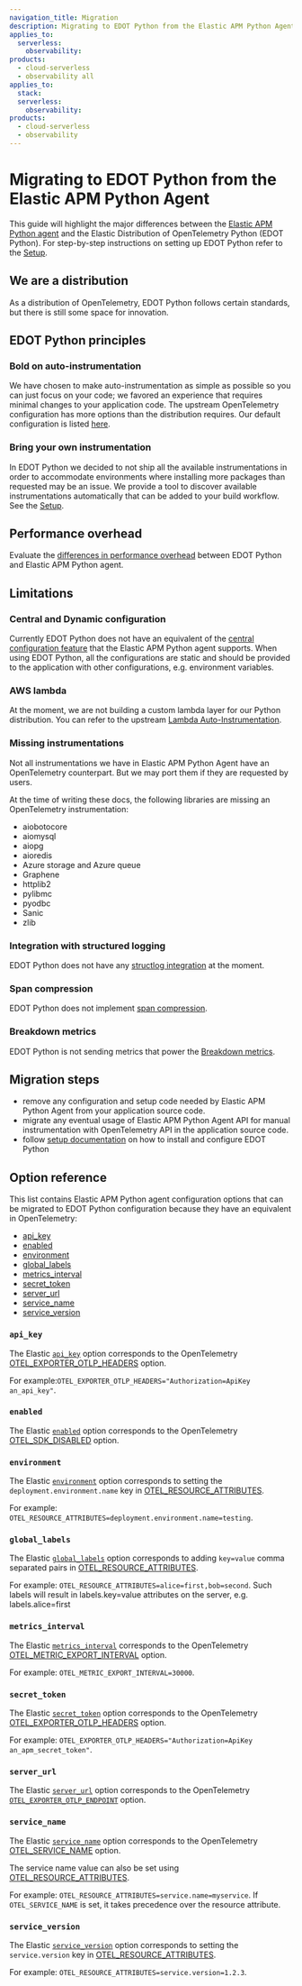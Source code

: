 ```yaml
---
navigation_title: Migration
description: Migrating to EDOT Python from the Elastic APM Python Agent.
applies_to:
  serverless:
    observability:
products:
  - cloud-serverless
  - observability all
applies_to:
  stack:
  serverless:
    observability:
products:
  - cloud-serverless
  - observability
---
```


# Migrating to EDOT Python from the Elastic APM Python Agent

This guide will highlight the major differences between the [Elastic APM Python agent](https://www.elastic.co/guide/en/apm/agent/python/current/getting-started.html) and the Elastic Distribution of OpenTelemetry Python (EDOT Python).
For step-by-step instructions on setting up EDOT Python refer to the [Setup](./setup/index.md).

## We are a distribution

As a distribution of OpenTelemetry, EDOT Python follows certain standards, but there is still some space for innovation.

## EDOT Python principles

### Bold on auto-instrumentation

We have chosen to make auto-instrumentation as simple as possible so you can just focus on your code; we favored an experience that requires minimal changes to your application code. The upstream OpenTelemetry configuration has more options than the distribution requires. Our default configuration is listed [here](https://github.com/elastic/elastic-otel-python?tab=readme-ov-file#configuration).

### Bring your own instrumentation

In EDOT Python we decided to not ship all the available instrumentations in order to accommodate environments where installing more packages than requested may be an issue.
We provide a tool to discover available instrumentations automatically that can be added to your build workflow. See the [Setup](./setup/index#install-the-available-instrumentation).

## Performance overhead

Evaluate the [differences in performance overhead](./overhead) between EDOT Python and Elastic APM Python agent.

## Limitations

### Central and Dynamic configuration

Currently EDOT Python does not have an equivalent of the [central configuration feature](https://www.elastic.co/guide/en/observability/current/apm-agent-configuration.html) that the Elastic APM Python agent supports. When using EDOT Python, all the configurations are static and should be provided to the application with other configurations, e.g. environment variables.

### AWS lambda

At the moment, we are not building a custom lambda layer for our Python distribution. You can refer to the upstream [Lambda Auto-Instrumentation](https://opentelemetry.io/docs/faas/lambda-auto-instrument/).

### Missing instrumentations

Not all instrumentations we have in Elastic APM Python Agent have an OpenTelemetry counterpart. But we may port them if they are requested by users.

At the time of writing these docs, the following libraries are missing an OpenTelemetry instrumentation:
- aiobotocore
- aiomysql
- aiopg
- aioredis
- Azure storage and Azure queue
- Graphene
- httplib2
- pylibmc
- pyodbc
- Sanic
- zlib

### Integration with structured logging

EDOT Python does not have any [structlog integration](https://www.elastic.co/guide/en/apm/agent/python/current/logs.html#structlog) at the moment.

### Span compression

EDOT Python does not implement [span compression](https://www.elastic.co/guide/en/observability/current/apm-data-model-spans.html#apm-spans-span-compression).

### Breakdown metrics

EDOT Python is not sending metrics that power the [Breakdown metrics](https://www.elastic.co/guide/en/apm/guide/current/data-model-metrics.html#_breakdown_metrics).

## Migration steps

- remove any configuration and setup code needed by Elastic APM Python Agent from your application source code.
- migrate any eventual usage of Elastic APM Python Agent API for manual instrumentation with OpenTelemetry API in the application source code.
- follow [setup documentation](setup/index.md) on how to install and configure EDOT Python

## Option reference

This list contains Elastic APM Python agent configuration options that can be migrated to EDOT Python configuration because they have an equivalent in OpenTelemetry:

<!-- keep these sorted -->
* [api_key](#api_key)
* [enabled](#enabled)
* [environment](#environment)
* [global_labels](#global_labels)
* [metrics_interval](#metrics_interval)
* [secret_token](#secret_token)
* [server_url](#server_url)
* [service_name](#service_name)
* [service_version](#service_version)

### `api_key`

The Elastic [`api_key`](https://www.elastic.co/guide/en/apm/agent/python/current/configuration.html#config-api-key) option corresponds to the OpenTelemetry [OTEL_EXPORTER_OTLP_HEADERS](https://opentelemetry.io/docs/concepts/sdk-configuration/otlp-exporter-configuration/#otel_exporter_otlp_headers) option.

For example:`OTEL_EXPORTER_OTLP_HEADERS="Authorization=ApiKey an_api_key"`.

### `enabled`

The Elastic [`enabled`](https://www.elastic.co/guide/en/apm/agent/python/current/configuration.html#config-enabled) option corresponds to the OpenTelemetry [OTEL_SDK_DISABLED](https://opentelemetry.io/docs/specs/otel/configuration/sdk-environment-variables/#general-sdk-configuration) option.

### `environment`

The Elastic [`environment`](https://www.elastic.co/guide/en/apm/agent/python/current/configuration.html#config-environment) option corresponds to setting the `deployment.environment.name` key in [OTEL_RESOURCE_ATTRIBUTES](https://opentelemetry.io/docs/concepts/sdk-configuration/general-sdk-configuration/#otel_resource_attributes).

For example: `OTEL_RESOURCE_ATTRIBUTES=deployment.environment.name=testing`.

### `global_labels`

The Elastic [`global_labels`](https://www.elastic.co/guide/en/apm/agent/python/current/configuration.html#config-global_labels) option corresponds to adding `key=value` comma separated pairs in [OTEL_RESOURCE_ATTRIBUTES](https://opentelemetry.io/docs/concepts/sdk-configuration/general-sdk-configuration/#otel_resource_attributes).

For example: `OTEL_RESOURCE_ATTRIBUTES=alice=first,bob=second`. Such labels will result in labels.key=value attributes on the server, e.g. labels.alice=first

### `metrics_interval`

The Elastic [`metrics_interval`](https://www.elastic.co/guide/en/apm/agent/python/current/configuration.html#config-metrics_interval) corresponds to the OpenTelemetry [OTEL_METRIC_EXPORT_INTERVAL](https://opentelemetry.io/docs/specs/otel/configuration/sdk-environment-variables/#periodic-exporting-metricreader) option.

For example: `OTEL_METRIC_EXPORT_INTERVAL=30000`.

### `secret_token`

The Elastic [`secret_token`](https://www.elastic.co/guide/en/apm/agent/python/current/configuration.html#config-secret-token) option corresponds to the OpenTelemetry [OTEL_EXPORTER_OTLP_HEADERS](https://opentelemetry.io/docs/concepts/sdk-configuration/otlp-exporter-configuration/#otel_exporter_otlp_headers) option.

For example: `OTEL_EXPORTER_OTLP_HEADERS="Authorization=ApiKey an_apm_secret_token"`.

### `server_url`

The Elastic [`server_url`](https://www.elastic.co/guide/en/apm/agent/python/current/configuration.html#config-server-url) option corresponds to the OpenTelemetry [`OTEL_EXPORTER_OTLP_ENDPOINT`](https://opentelemetry.io/docs/concepts/sdk-configuration/otlp-exporter-configuration/#otel_exporter_otlp_endpoint) option.

### `service_name`

The Elastic [`service_name`](https://www.elastic.co/guide/en/apm/agent/python/current/configuration.html#config-service-name) option corresponds to the OpenTelemetry [OTEL_SERVICE_NAME](https://opentelemetry.io/docs/concepts/sdk-configuration/general-sdk-configuration/#otel_service_name) option.

The service name value can also be set using [OTEL_RESOURCE_ATTRIBUTES](https://opentelemetry.io/docs/concepts/sdk-configuration/general-sdk-configuration/#otel_resource_attributes).

For example: `OTEL_RESOURCE_ATTRIBUTES=service.name=myservice`. If `OTEL_SERVICE_NAME` is set, it takes precedence over the resource attribute.

### `service_version`

The Elastic [`service_version`](https://www.elastic.co/guide/en/apm/agent/python/current/configuration.html#config-service-version) option corresponds to setting the `service.version` key in [OTEL_RESOURCE_ATTRIBUTES](https://opentelemetry.io/docs/concepts/sdk-configuration/general-sdk-configuration/#otel_resource_attributes).

For example: `OTEL_RESOURCE_ATTRIBUTES=service.version=1.2.3`.

